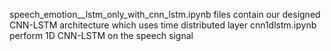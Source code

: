speech_emotion__lstm_only_with_cnn_lstm.ipynb files contain our designed CNN-LSTM architecture which uses time distributed layer
cnn1dlstm.ipynb perform 1D CNN-LSTM on the speech signal

